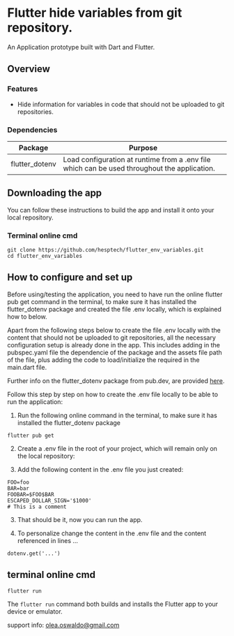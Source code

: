 # Flutter hide variables from git repository.

An Application prototype built with Dart and Flutter.

## Overview

### Features

- Hide information for variables in code that should not be uploaded to git repositories.

### Dependencies

| Package               | Purpose                                                                                                                    |
| --------------------- | -------------------------------------------------------------------------------------------------------------------------- |
| flutter_dotenv        | Load configuration at runtime from a .env file which can be used throughout the application.                               |


## Downloading the app

You can follow these instructions to build the app and install it onto your local repository.

### Terminal online cmd

```
git clone https://github.com/hesptech/flutter_env_variables.git
cd flutter_env_variables
```

## How to configure and set up

Before using/testing the application, you need to have run the online flutter pub get command in the terminal, to make sure it has installed the flutter_dotenv package and created the file .env locally, which is explained how to below.

Apart from the following steps below to create the file .env locally with the content that should not be uploaded to git repositories, all the necessary configuration setup is already done in the app. This includes adding in the pubspec.yaml file the dependencie of the package and the assets file path of the file, plus adding the code to load/initialize the required in the main.dart file.

Further info on the flutter_dotenv package from pub.dev, are provided [here](https://pub.dev/packages/flutter_dotenv).

Follow this step by step on how to create the .env file locally to be able to run the application:

1. Run the following online command in the terminal, to make sure it has installed the flutter_dotenv package

```
flutter pub get
```

2. Create a .env file in the root of your project, which will remain only on the local repository:

3. Add the following content in the .env file you just created:


```
FOO=foo
BAR=bar
FOOBAR=$FOO$BAR
ESCAPED_DOLLAR_SIGN='$1000'
# This is a comment
```

3. That should be it, now you can run the app.

4. To personalize change the content in the .env file and the content referenced in lines ...

```
dotenv.get('...')
```

## terminal online cmd 

```
flutter run
```
The `flutter run` command both builds and installs the Flutter app to your device or emulator.

support info: olea.oswaldo@gmail.com